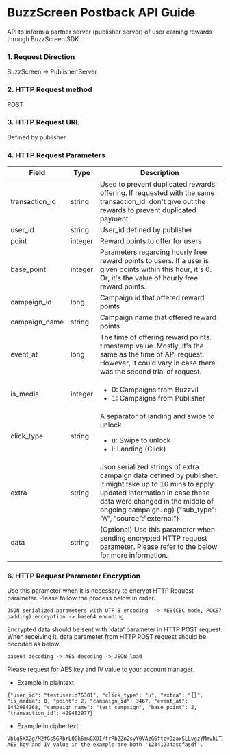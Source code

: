 # BuzzScreen Postback API Guide
API to inform a partner server (publisher server) of user earning rewards through BuzzScreen SDK.

### 1. Request Direction
BuzzScreen -> Publisher Server
 
### 2. HTTP Request method
POST
 
### 3. HTTP Request URL
Defined by publisher
 
### 4. HTTP Request Parameters
| Field          | Type    | Description                                                                                                                                                                                                                      |
|----------------|---------|-----------------------------------------------------------------------------------------------------------------------------------------------------------------------------------------------------------------------------|
| transaction_id | string  | Used to prevent duplicated rewards offering. If requested with the same transaction_id, don't give out the rewards to prevent duplicated payment.                                                                                           |
| user_id        | string  | User_id defined by publisher                                                                                                                                                                                    |
| point          | integer | Reward points to offer for users                                                                                                                                                                                                      |
| base_point     | integer | Parameters regarding hourly free reward points to users. If a user is given points within this hour, it's 0. Or, it's the value of hourly free reward points.                                                                                           |
| campaign_id    | long    | Campaign id that offered reward points                                                                                                                                                                                                  |
| campaign_name  | string  | Campaign name that offered reward points                                                                                                                                                                         |
| event_at       | long    | The time of offering reward points. timestamp value. Mostly, it's the same as the time of API request. However, it could vary in case there was the second trial of request.                                                                                                |
| is_media       | integer | <ul><li>0: Campaigns from Buzzvil</li><li>1: Campaigns from Publisher</li></ul>                                                                                                                                                                                 |
| click_type     | string  | A separator of landing and swipe to unlock <ul><li>u: Swipe to unlock</li><li>l: Landing (Click) </li></ul>                                                                                                                                                                                   |
| extra          | string  | Json serialized strings of extra campaign data defined by publisher. It might take up to 10 mins to apply updated information in case these data were changed in the middle of ongoing campaign. eg) {"sub_type": "A", "source":"external"}                                         |
| data           | string  | (Optional) Use this parameter when sending encrypted HTTP request parameter. Please refer to the below for more information.                                  |                                                                                                         
 
### 6. HTTP Request Parameter Encryption
Use this parameter when it is necessary to encrypt HTTP Request parameter. Please follow the process below in order.
```
JSON serialized parameters with UTF-8 encoding  -> AES(CBC mode, PCKS7 padding) encryption -> base64 encoding
```

Encrypted data should be sent with 'data' parameter in HTTP POST request.
When receiving it, data parameter from HTTP POST request should be decoded as below.
```
base64 decoding -> AES decoding -> JSON load
```
 
Please request for AES key and IV value to your account manager.
 
- Example in plaintext
```
{"user_id": "testuserid76301", "click_type": "u", "extra": "{}", "is_media": 0, "point": 2, "campaign_id": 3467, "event_at": 1442984268, "campaign_name": "test campaign", "base_point": 2, "transaction_id": 429482977}
```
- Example in ciphertext
```
Vblq5XX2g/M2fGs5GRbrLQGh6mwGXDI/frRb2Zn2syY0VAzG6ftcvDzaxSLLvgzYMmvhLTDKZATDX2F9U4AENfBZYQ/Ov+Y9QPfW9A39kaQi/XS3kea09+aI1pO0NkHqP8My8TuR//xhVYtoWovSIw42jbTzUhgJ8SePTC5ZwrLg7bOS7cy3gEgcHL9XzUOrxL8RqMo8fieSMv9hr2YkJJmNL2t0akyj/Hz/lXUvOqhrb9mmFuSlWLF/kS8af3fRKgjxNjGGIVDoVotPipFSbHbpExSp6wY0wsmjfcXGw6g=
AES key and IV value in the example are both '12341234asdfasdf'.
```
